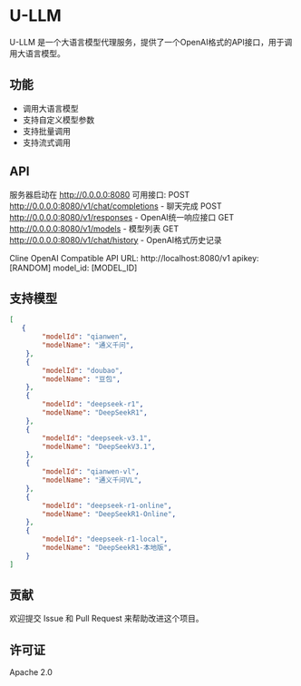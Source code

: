 # U-LLM

U-LLM 是一个大语言模型代理服务，提供了一个OpenAI格式的API接口，用于调用大语言模型。

## 功能

- 调用大语言模型
- 支持自定义模型参数
- 支持批量调用
- 支持流式调用

## API

服务器启动在 http://0.0.0.0:8080
可用接口:
  POST http://0.0.0.0:8080/v1/chat/completions - 聊天完成
  POST http://0.0.0.0:8080/v1/responses - OpenAI统一响应接口
  GET  http://0.0.0.0:8080/v1/models - 模型列表
  GET  http://0.0.0.0:8080/v1/chat/history - OpenAI格式历史记录

Cline OpenAI Compatible API
URL: http://localhost:8080/v1
apikey: [RANDOM]
model_id: [MODEL_ID]


## 支持模型
```json
[
   {
        "modelId": "qianwen",
        "modelName": "通义千问",
    },
    {
        "modelId": "doubao", 
        "modelName": "豆包",
    },
    {
        "modelId": "deepseek-r1",
        "modelName": "DeepSeekR1",
    },
    {
        "modelId": "deepseek-v3.1",
        "modelName": "DeepSeekV3.1",
    },
    {
        "modelId": "qianwen-vl",
        "modelName": "通义千问VL",
    },
    {
        "modelId": "deepseek-r1-online",
        "modelName": "DeepSeekR1-Online",
    },
    {
        "modelId": "deepseek-r1-local",
        "modelName": "DeepSeekR1-本地版",
    }
]
```

## 贡献

欢迎提交 Issue 和 Pull Request 来帮助改进这个项目。

## 许可证

Apache 2.0
